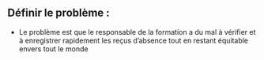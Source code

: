 ## Définir le problème : 
- Le problème est que le responsable de la formation a du mal à vérifier et à enregistrer rapidement les reçus d’absence tout en restant équitable envers tout le monde